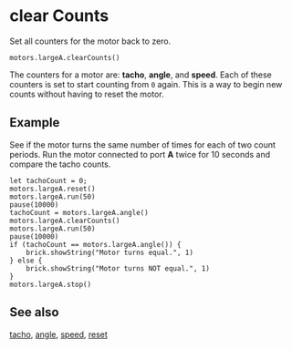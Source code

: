 # clear Counts

Set all counters for the motor back to zero.

```sig
motors.largeA.clearCounts()
```

The counters for a motor are: **tacho**, **angle**, and **speed**. Each of these counters is set to start counting from `0` again. This is a way to begin new counts without having to reset the motor.

## Example

See if the motor turns the same number of times for each of two count periods. Run the motor connected to port **A** twice for 10 seconds and compare the tacho counts.

```blocks
let tachoCount = 0;
motors.largeA.reset()
motors.largeA.run(50)
pause(10000)
tachoCount = motors.largeA.angle()
motors.largeA.clearCounts()
motors.largeA.run(50)
pause(10000)
if (tachoCount == motors.largeA.angle()) {
    brick.showString("Motor turns equal.", 1)
} else {
    brick.showString("Motor turns NOT equal.", 1)
}
motors.largeA.stop()
```

## See also

[tacho](/reference/motors/motor/tacho), [angle](/reference/motors/motor/angle),
[speed](/reference/motors/motor/speed), [reset](/reference/motors/motor/reset)